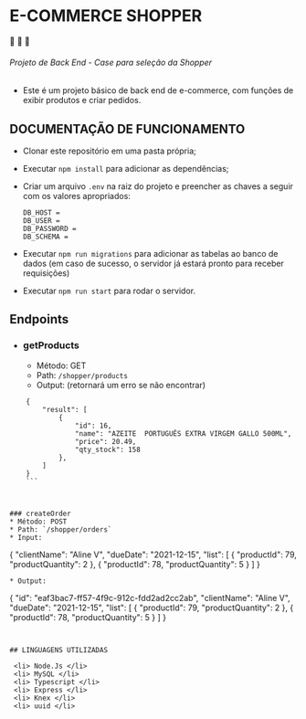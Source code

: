 # E-COMMERCE SHOPPER 
:shopping_cart: :shopping_cart: :shopping_cart:

<h6> Projeto de Back End - Case para seleção da Shopper </h6>

- Este é um projeto básico de back end de e-commerce, com funções de exibir produtos e criar pedidos.

## DOCUMENTAÇÃO DE FUNCIONAMENTO

* Clonar este repositório em uma pasta própria;
* Executar `npm install` para adicionar as dependências;
* Criar um arquivo `.env` na raiz do projeto e preencher as chaves a seguir com os valores apropriados:
   ```
   DB_HOST = 
   DB_USER = 
   DB_PASSWORD = 
   DB_SCHEMA =  
   ```
* Executar `npm run migrations` para adicionar as tabelas ao banco de dados (em caso de sucesso, o servidor já estará pronto para receber requisições)

* Executar `npm run start` para rodar o servidor.

## Endpoints

* ### getProducts
  * Método: GET
  * Path: `/shopper/products`
  * Output: (retornará um erro se não encontrar)
```
    {
        "result": [
            {
                "id": 16,
                "name": "AZEITE  PORTUGUÊS EXTRA VIRGEM GALLO 500ML",
                "price": 20.49,
                "qty_stock": 158
            },
        ]
    }
    ```
    


### createOrder
* Método: POST
* Path: `/shopper/orders`
* Input: 
```
{
    "clientName": "Aline V",
    "dueDate": "2021-12-15",
    "list": [
        {
            "productId": 79,
            "productQuantity": 2
        },
        {
            "productId": 78,
            "productQuantity": 5
        }
    ]
}
```
* Output:
```
{
    "id": "eaf3bac7-ff57-4f9c-912c-fdd2ad2cc2ab",
    "clientName": "Aline V",
    "dueDate": "2021-12-15",
    "list": [
        {
            "productId": 79,
            "productQuantity": 2
        },
        {
            "productId": 78,
            "productQuantity": 5
        }
    ]
}
```


## LINGUAGENS UTILIZADAS

 <li> Node.Js </li>
 <li> MySQL </li>
 <li> Typescript </li>
 <li> Express </li>
 <li> Knex </li>
 <li> uuid </li>
